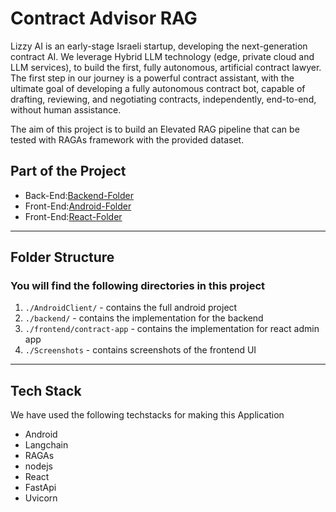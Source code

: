 # Contract Advisor RAG

Lizzy AI is an early-stage Israeli startup, developing the next-generation contract AI. We leverage Hybrid LLM technology (edge, private cloud and LLM services), to build the first, fully autonomous, artificial contract lawyer. The first step in our journey is a powerful contract assistant, with the ultimate goal of developing a fully autonomous contract bot, capable of drafting, reviewing, and negotiating contracts, independently, end-to-end, without human assistance. 

The aim of this project is to build an Elevated RAG pipeline that can be tested with RAGAs framework with the provided dataset.

## Part of the Project

- Back-End:[Backend-Folder](https://github.com/fanuelabebe/RefundByLocationSmartContract/tree/main/Truffle)
- Front-End:[Android-Folder](https://github.com/fanuelabebe/Contract_Advisor_RAG/tree/main/AndroidClient)
- Front-End:[React-Folder](https://github.com/fanuelabebe/Contract_Advisor_RAG/tree/main/frontend/contract-app)
---

## Folder Structure

### You will find the following directories in this project

1. `./AndroidClient/` - contains the full android project
2. `./backend/` - contains the implementation for the backend
3. `./frontend/contract-app` - contains the implementation for react admin app
4. `./Screenshots` - contains screenshots of the frontend UI
---
## Tech Stack

We have used the following techstacks for making this Application

- Android
- Langchain
- RAGAs
- nodejs
- React
- FastApi
- Uvicorn
